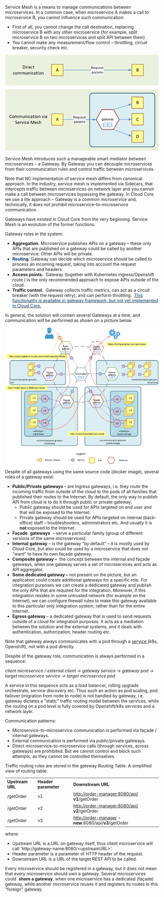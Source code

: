 Service Mesh is a means to manage communications between microservices. In a common case, when microservice A makes a call to microservice B, you cannot influence such communication:

<ul style="text-align: left;">
<li>First of all, you cannot change the call destination, replacing microservice B with any other microservice (for example, split microservice B on two microservices and split API between them)</li>
<li>You cannot make any measurement/flow control &ndash; throttling, circuit breaker, security check etc.&nbsp;&nbsp;</li></ul>

![Communication Cases](/docs/images/image2020-2-11-18-22-18.png)

<p style="text-align: left;">Service Mesh introduces such a manageable smart mediator between microservices &ndash; a Gateway. By Gateway you can decouple microservices from their communication rules and control traffic between microservices.</p><ac:structured-macro ac:name="info" ac:schema-version="1" ac:macro-id="56769a29-bab6-4244-b4d3-f218cf77c1a7"><ac:parameter ac:name="title" /><ac:rich-text-body>
<p>Note that NC implementation of service mesh differs from canonical approach. In the industry, service mesh is implemented via Sidecars, that intercepts traffic between microservices on network layer and you cannot make a call between microservices bypassing the gateway. In Cloud Core we use a lite approach &ndash; Gateway is a common microservice and, technically, it does not prohibit microservice-to-microservice communication.</p></ac:rich-text-body></ac:structured-macro><ac:structured-macro ac:name="info" ac:schema-version="1" ac:macro-id="581ad46c-f6a3-427a-b04c-a9a6fa4a6ab7"><ac:rich-text-body>
<p>Gateways have existed in Cloud Core from the very beginning. Service Mesh is an evolution of the former functions.</p></ac:rich-text-body></ac:structured-macro>
<p style="text-align: left;">Gateway roles in the system:</p>
<ul style="text-align: left;">
<li><strong>Aggregation</strong>. Microservice publishes APIs on a gateway &ndash; these only APIs that are published on a gateway could be called by another microservice. Other APIs will be private.&nbsp;</li>
<li><strong> <span style="color: rgb(0,51,102);">Routing</span></strong>. Gateway can decide which microservice should be called to process an incoming request, taking into account the request parameters and headers.&nbsp;</li>
<li><strong>Access points.</strong> <span>&nbsp;</span>Gateway (together with Kubernetes ingress/Openshift route ) is the only recommended approach to expose APIs outside of the cloud.&nbsp;</li>
<li><strong>Traffic control.</strong> <span>&nbsp;</span>Gateway collects traffic metrics, can act as a circuit breaker (with the request retry), and can perform throttling.<span>&nbsp;</span> <u> <span style="color: rgb(0,51,102);">This functionality is available in gateway framework, but not yet implemented in Cloud Core.</span></u></li></ul>
<p style="text-align: left;">In general, the solution will contain several Gateways at a time, and communication will be performed as shown on a picture below.</p>

![Solution Gateways](/docs/images/gateway-roles.png)

<p style="text-align: left;"><span>Despite of all gateways using the same source code (docker image), several roles of a gateway exist:</span></p>
<ul style="text-align: left;">
<li><strong>Public/Private</strong> <strong>gateways </strong>&ndash; are Ingress gateways, i.e. they route the incoming traffic from outside of the cloud to the pods of all families that published their routes to the Internet. By default, the only way to publish API from cloud is to do it through public or private gateway.
<ul>
<li>Public gateway should be used for APIs targeted on end user and that will be exposed to the Internet.</li>
<li>Private gateway should be used for APIs targeted on internal (back-office) staff &ndash; troubleshooters, administrators etc. And usually it is <strong>not </strong>exposed to the Internet.&nbsp;</li></ul></li>
<li><strong>Fa&ccedil;ade</strong><span>&nbsp;</span> <strong>gateways</strong> <span>&nbsp;</span>&ndash; serve a particular family (group of different versions of the same microservices).&nbsp;</li>
<li><strong>Internal</strong>&nbsp;<strong>gateway</strong> &ndash; is the gateway &ldquo;by default&rdquo; &ndash; it is mostly used by Cloud Core, but also could be used by a microservice that does not &quot;want&quot; to have its own fa&ccedil;ade gateway.</li>
<li><strong>Composite gateway &ndash;</strong>&nbsp;<span> the </span>concept between the internal and fa&ccedil;ade gateways, when one gateway serves a set of microservices and acts as API aggregator.&nbsp;</li>
<li><strong>Some dedicated gateway &ndash;</strong><span>&nbsp;</span>not present on the picture, but an application could create additional gateways for a specific role. <ac:inline-comment-marker ac:ref="317d9baa-9dba-400e-8a6e-4b303afe069c">For integration purposes we can create a dedicated gateway and publish the only APIs that are required for the integration. Moreover, if this integration resides in some untrusted network (for example on the Internet), we can configure firewall rules to make this gateway available to this particular only integration system, rather than for the entire Internet.</li>
<li><strong>Egress gateway&nbsp;</strong>&ndash; a dedicated gateway that is used to send requests outside of a cloud for integration purposes. It acts as a mediation between the solution and the external systems, and it deals with authentication, authorization, header routing etc.&nbsp;</li></ul>
<p style="text-align: left;">Note that gateway always communicates with a pod through a <a href="https://kubernetes.io/docs/concepts/services-networking/service/">service&nbsp;</a>(k8s, Openshift), not with a pod directly.&nbsp;&nbsp;</p>
<p style="text-align: left;">Despite of the gateway role, communication is always performed in a sequence:</p>
<p style="text-align: left;"><em>client microservice / external client&nbsp;&rarr; gateway service &rarr;&nbsp;gateway pod &rarr; target microservice service&nbsp;&rarr; target microservice pod</em></p>
<p style="text-align: left;">A service in this sequence acts as a load balancer, rolling upgrade orchestrate, service discovery etc. Thus such an action as pod scaling, pod failover (migration from node to node) is not handled by gateway, i.e. gateway dictates a &quot;static&quot; traffic routing model between the services, while the routing on a pod level is fully covered by Openshift/k8s services and a network layer.&nbsp;</p>
<p style="text-align: left;">Communication patterns:</p>
<ul style="text-align: left;">
<li>Microservice-to-microservice communication is performed via fa&ccedil;ade / internal gateways.</li>
<li>External communication is performed via public/private gateways.</li>
<li>Direct microservice-to-microservice calls (through services, across gateways) are prohibited. But we cannot control and block such attempts, as they cannot be controlled themselves.&nbsp;</li></ul>
<p style="text-align: left;">Traffic routing rules are stored in the gateway Routing Table. A simplified view of routing table:</p>
<table class="wrapped" style="text-align: left;"><colgroup> <col /> <col /> <col /> </colgroup>
<tbody>
<tr>
<th style="text-align: left;">Upstream URL</th>
<th style="text-align: left;">Header parameter</th>
<th style="text-align: left;">Downstream URL</th></tr>
<tr>
<td style="text-align: left;">/getOrder</td>
<td style="text-align: left;">v1</td>
<td style="text-align: left;"><a href="http://order-manager:8080/api/">http://order-manager:8080/api/</a> <strong>v1</strong>/getOrder</td></tr>
<tr>
<td style="text-align: left;"><span>/getOrder</span></td>
<td style="text-align: left;">v2</td>
<td style="text-align: left;"><span> <a href="http://order-manager:8080/api/">http://order-manager:8080/api/</a> <strong>v2</strong>/getOrder</span></td></tr>
<tr>
<td style="text-align: left;"><span>/getOrder</span></td>
<td style="text-align: left;">v3</td>
<td style="text-align: left;"><a href="http://order-manager">http://order-manager</a> <strong>-new</strong>:8080/api/<strong>v3</strong>/getOrder</td></tr></tbody></table>
<p style="text-align: left;">where:</p>
<ul style="text-align: left;">
<li>Upstream URL is a URL on gateway itself, thus client microservice will call 'http://gateway-name:8080/&lt;upstreamURL&gt;'.</li>
<li>Header parameter is a parameter of HTTP header of the request.</li>
<li>Downstream URL is a URL of the target REST API to be called.&nbsp;</li></ul>
<p style="text-align: left;">Every microservice should be registered in a gateway, but it does not mean that every microservice should own a gateway. Several microservices could<span>&nbsp;</span> <strong>share a gateway</strong>, when one microservice has a dedicated (fa&ccedil;ade) gateway, while another microservice reuses it and registers its routes in this &quot;foreign&quot; gateway.&nbsp;</p>
<p><br /></p>
